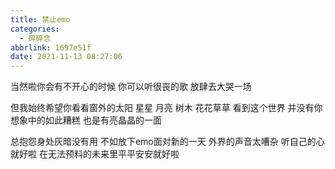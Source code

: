 ```yaml
---
title: 禁止emo
categories:
  - 碎碎念
abbrlink: 1697e51f
date: 2021-11-13 08:27:06
---
```


当然啦你会有不开心的时候 你可以听很丧的歌 放肆去大哭一场

但我始终希望你看看窗外的太阳 星星 月亮 树木 花花草草 看到这个世界 并没有你想象中的如此糟糕 也是有亮晶晶的一面

总抱怨身处灰暗没有用 不如放下emo面对新的一天 外界的声音太嘈杂 听自己的心就好啦 在无法预料的未来里平平安安就好啦